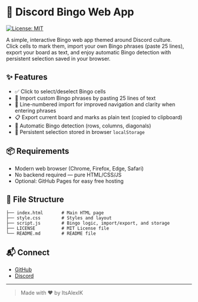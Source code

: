# 🎯 Discord Bingo Web App

[![License: MIT](https://img.shields.io/badge/License-MIT-yellow.svg)](LICENSE)

A simple, interactive Bingo web app themed around Discord culture.  
Click cells to mark them, import your own Bingo phrases (paste 25 lines), export your board as text, and enjoy automatic Bingo detection with persistent selection saved in your browser.

## ✨ Features

- ✅ Click to select/deselect Bingo cells  
- 📝 Import custom Bingo phrases by pasting 25 lines of text
- 🔢 Line-numbered import for improved navigation and clarity when entering phrases
- 📋 Export current board and marks as plain text (copied to clipboard)  
- 🎉 Automatic Bingo detection (rows, columns, diagonals)  
- 💾 Persistent selection stored in browser `localStorage`  

## 📦 Requirements

- Modern web browser (Chrome, Firefox, Edge, Safari)  
- No backend required — pure HTML/CSS/JS  
- Optional: GitHub Pages for easy free hosting  

## 📂 File Structure

```
├── index.html       # Main HTML page
├── style.css        # Styles and layout
├── script.js        # Bingo logic, import/export, and storage
├── LICENSE          # MIT License file
└── README.md        # README file
```

## 📬 Connect

- [GitHub](https://github.com/ItsAlexIK)
- [Discord](https://discord.com/users/551023598203043840)

---

> Made with ❤️ by ItsAlexIK
